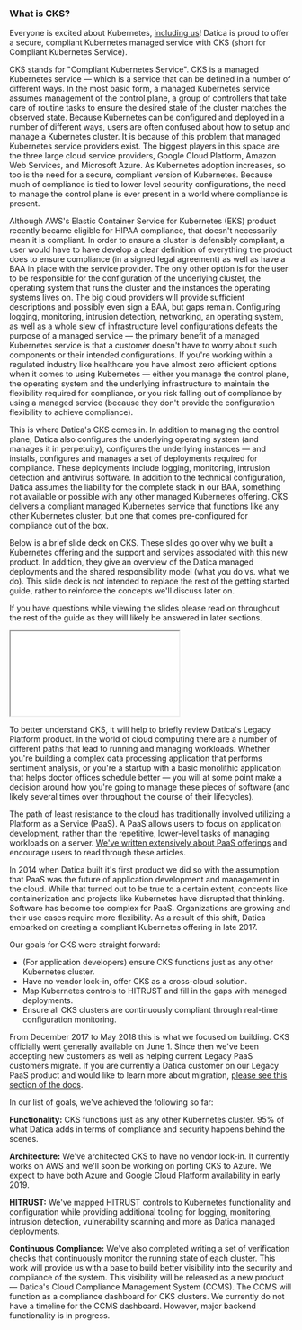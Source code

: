 ### What is CKS?

Everyone is excited about Kubernetes, [including us](https://datica.com/blog/datica's-gone-native-cloud-native/)! Datica is proud to offer a secure, compliant Kubernetes managed service with CKS (short for Compliant Kubernetes Service).

CKS stands for "Compliant Kubernetes Service". CKS is a managed Kubernetes service — which is a service that can be defined in a number of different ways. In the most basic form, a managed Kubernetes service assumes management of the control plane, a group of controllers that take care of routine tasks to ensure the desired state of the cluster matches the observed state. Because Kubernetes can be configured and deployed in a number of different ways, users are often confused about how to setup and manage a Kubernetes cluster. It is because of this problem that managed Kubernetes service providers exist. The biggest players in this space are the three large cloud service providers, Google Cloud Platform, Amazon Web Services, and Microsoft Azure. As Kubernetes adoption increases, so too is the need for a secure, compliant version of Kubernetes. Because much of compliance is tied to lower level security configurations, the need to manage the control plane is ever present in a world where compliance is present.

Although AWS's Elastic Container Service for Kubernetes (EKS) product recently became eligible for HIPAA compliance, that doesn't necessarily mean it is compliant. In order to ensure a cluster is defensibly compliant, a user would have to have develop a clear definition of everything the product does to ensure compliance (in a signed legal agreement) as well as have a BAA in place with the service provider. The only other option is for the user to be responsible for the configuration of the underlying cluster, the operating system that runs the cluster and the instances the operating systems lives on. The big cloud providers will provide sufficient descriptions and possibly even sign a BAA, but gaps remain. Configuring logging, monitoring, intrusion detection, networking, an operating system, as well as a whole slew of infrastructure level configurations defeats the purpose of a managed service — the primary benefit of a managed Kubernetes service is that a customer doesn't have to worry about such components or their intended configurations. If you're working within a regulated industry like healthcare you have almost zero efficient options when it comes to using Kubernetes — either you manage the control plane, the operating system and the underlying infrastructure to maintain the flexibility required for compliance, or you risk falling out of compliance by using a managed service (because they don't provide the configuration flexibility to achieve compliance).

This is where Datica's CKS comes in. In addition to managing the control plane, Datica also configures the underlying operating system (and manages it in perpetuity), configures the underlying instances — and installs, configures and manages a set of deployments required for compliance. These deployments include logging, monitoring, intrusion detection and antivirus software. In addition to the technical configuration, Datica assumes the liability for the complete stack in our BAA, something not available or possible with any other managed Kubernetes offering. CKS delivers a compliant managed Kubernetes service that functions like any other Kubernetes cluster, but one that comes pre-configured for compliance out of the box.


Below is a brief slide deck on CKS. These slides go over why we built a Kubernetes offering and the support and services associated with this new product. In addition, they give an overview of the Datica managed deployments and the shared responsibility model (what you do vs. what we do). This slide deck is not intended to replace the rest of the getting started guide, rather to reinforce the concepts we'll discuss later on.

If you have questions while viewing the slides please read on throughout the rest of the guide as they will likely be answered in later sections.

<iframe src="//www.slideshare.net/slideshow/embed_code/key/AM4hBy1SalVT5X" allowfullscreen></iframe>

To better understand CKS, it will help to briefly review Datica's Legacy Platform product. In the world of cloud computing there are a number of different paths that lead to running and managing workloads. Whether you're building a complex data processing application that performs sentiment analysis, or you're a startup with a basic monolithic application that helps doctor offices schedule better — you will at some point make a decision around how you're going to manage these pieces of software (and likely several times over throughout the course of their lifecycles).

The path of least resistance to the cloud has traditionally involved utilizing a Platform as a Service (PaaS). A PaaS allows users to focus on application development, rather than the repetitive, lower-level tasks of managing workloads on a server. [We've written extensively about PaaS offerings](https://datica.com/blog/kubernetes-vs-paas/) and encourage users to read through these articles.

In 2014 when Datica built it's first product we did so with the assumption that PaaS was the future of application development and management in the cloud. While that turned out to be true to a certain extent, concepts like containerization and projects like Kubernetes have disrupted that thinking. Software has become too complex for PaaS. Organizations are growing and their use cases require more flexibility. As a result of this shift, Datica embarked on creating a compliant Kubernetes offering in late 2017.

Our goals for CKS were straight forward:

- (For application developers) ensure CKS functions just as any other Kubernetes cluster.
- Have no vendor lock-in, offer CKS as a cross-cloud solution.
- Map Kubernetes controls to HITRUST and fill in the gaps with managed deployments.
- Ensure all CKS clusters are continuously compliant through real-time configuration monitoring.

From December 2017 to May 2018 this is what we focused on building. CKS officially went generally available on June 1. Since then we've been accepting new customers as well as helping current Legacy PaaS customers migrate. If you are currently a Datica customer on our Legacy PaaS product and would like to learn more about migration, [please see this section of the docs](TODO).

In our list of goals, we've achieved the following so far:

**Functionality:** CKS functions just as any other Kubernetes cluster. 95% of what Datica adds in terms of compliance and security happens behind the scenes.

**Architecture:** We've architected CKS to have no vendor lock-in. It currently works on AWS and we'll soon be working on porting CKS to Azure. We expect to have both Azure and Google Cloud Platform availability in early 2019.

**HITRUST:** We've mapped HITRUST controls to Kubernetes functionality and configuration while providing additional tooling for logging, monitoring, intrusion detection, vulnerability scanning and more as Datica managed deployments.

**Continuous Compliance:** We've also completed writing a set of verification checks that continuously monitor the running state of each cluster. This work will provide us with a base to build better visibility into the security and compliance of the system. This visibility will be released as a new product — Datica's Cloud Compliance Management System (CCMS). The CCMS will function as a compliance dashboard for CKS clusters. We currently do not have a timeline for the CCMS dashboard. However, major backend functionality is in progress.
